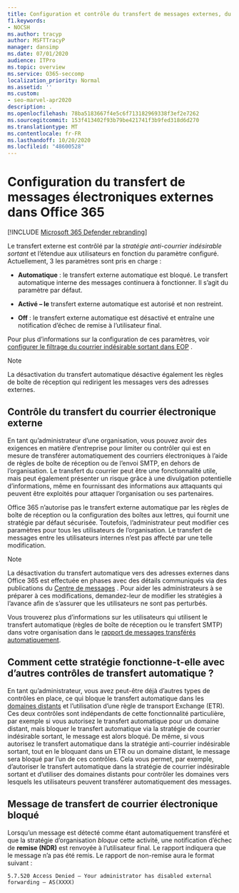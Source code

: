 ```yaml
---
title: Configuration et contrôle du transfert de messages externes, du transfert automatique, de l’accès 5.7.520 refusé, de la désactivation du transfert externe, votre administrateur a désactivé le transfert externe, stratégie anti-courrier indésirable sortant
f1.keywords:
- NOCSH
ms.author: tracyp
author: MSFTTracyP
manager: dansimp
ms.date: 07/01/2020
audience: ITPro
ms.topic: overview
ms.service: O365-seccomp
localization_priority: Normal
ms.assetid: ''
ms.custom:
- seo-marvel-apr2020
description: .
ms.openlocfilehash: 78ba5183667f4e5c6f713182969338f3ef2e7262
ms.sourcegitcommit: 153f413402f93b79be421741f3b9fed318d6d270
ms.translationtype: MT
ms.contentlocale: fr-FR
ms.lasthandoff: 10/20/2020
ms.locfileid: "48600528"
---
```

# <a name="configuring-external-email-forwarding-in-office-365"></a>Configuration du transfert de messages électroniques externes dans Office 365

[!INCLUDE [Microsoft 365 Defender rebranding](../includes/microsoft-defender-for-office.md)]


Le transfert externe est contrôlé par la *stratégie anti-courrier indésirable sortant* et l’étendue aux utilisateurs en fonction du paramètre configuré. Actuellement, 3 les paramètres sont pris en charge :

- **Automatique** : le transfert externe automatique est bloqué. Le transfert automatique interne des messages continuera à fonctionner. Il s’agit du paramètre par défaut.

- **Activé – le** transfert externe automatique est autorisé et non restreint.

- **Off** : le transfert externe automatique est désactivé et entraîne une notification d’échec de remise à l’utilisateur final.

Pour plus d’informations sur la configuration de ces paramètres, voir [configurer le filtrage du courrier indésirable sortant dans EOP](https://docs.microsoft.com/microsoft-365/security/office-365-security/configure-the-outbound-spam-policy?view=o365-worldwide&preserve-view=true) .

> [!NOTE]
> La désactivation du transfert automatique désactive également les règles de boîte de réception qui redirigent les messages vers des adresses externes.

## <a name="controlling-external-email-forwarding"></a>Contrôle du transfert du courrier électronique externe

En tant qu’administrateur d’une organisation, vous pouvez avoir des exigences en matière d’entreprise pour limiter ou contrôler qui est en mesure de transférer automatiquement des courriers électroniques à l’aide de règles de boîte de réception ou de l’envoi SMTP, en dehors de l’organisation. Le transfert du courrier peut être une fonctionnalité utile, mais peut également présenter un risque grâce à une divulgation potentielle d’informations, même en fournissant des informations aux attaquants qui peuvent être exploités pour attaquer l’organisation ou ses partenaires.

Office 365 n’autorise pas le transfert externe automatique par les règles de boîte de réception ou la configuration des boîtes aux lettres, qui fournit une stratégie par défaut sécurisée. Toutefois, l’administrateur peut modifier ces paramètres pour tous les utilisateurs de l’organisation. Le transfert de messages entre les utilisateurs internes n’est pas affecté par une telle modification.

> [!NOTE]
> La désactivation du transfert automatique vers des adresses externes dans Office 365 est effectuée en phases avec des détails communiqués via des publications du [Centre de messages](https://admin.microsoft.com/Adminportal/Home?source=applauncher&ref=/MessageCenter) . Pour aider les administrateurs à se préparer à ces modifications, demandez-leur de modifier les stratégies à l’avance afin de s’assurer que les utilisateurs ne sont pas perturbés.

Vous trouverez plus d’informations sur les utilisateurs qui utilisent le transfert automatique (règles de boîte de réception ou le transfert SMTP) dans votre organisation dans le [rapport de messages transférés automatiquement](https://docs.microsoft.com/microsoft-365/security/office-365-security/mfi-auto-forwarded-messages-report?view=o365-worldwide&preserve-view=true).

## <a name="how-does-this-policy-work-with-other-automatic-forwarding-controls"></a>Comment cette stratégie fonctionne-t-elle avec d’autres contrôles de transfert automatique ?

En tant qu’administrateur, vous avez peut-être déjà d’autres types de contrôles en place, ce qui bloque le transfert automatique dans les [domaines distants](https://docs.microsoft.com/exchange/mail-flow-best-practices/remote-domains/remote-domains) et l’utilisation d’une règle de transport Exchange (ETR). Ces deux contrôles sont indépendants de cette fonctionnalité particulière, par exemple si vous autorisez le transfert automatique pour un domaine distant, mais bloquer le transfert automatique via la stratégie de courrier indésirable sortant, le message est alors bloqué. De même, si vous autorisez le transfert automatique dans la stratégie anti-courrier indésirable sortant, tout en le bloquant dans un ETR ou un domaine distant, le message sera bloqué par l’un de ces contrôles. Cela vous permet, par exemple, d’autoriser le transfert automatique dans la stratégie de courrier indésirable sortant et d’utiliser des domaines distants pour contrôler les domaines vers lesquels les utilisateurs peuvent transférer automatiquement des messages.


## <a name="the-blocked-email-forwarding-message"></a>Message de transfert de courrier électronique bloqué

Lorsqu’un message est détecté comme étant automatiquement transféré et que la stratégie d’organisation *bloque* cette activité, une notification d’échec de **remise (NDR)** est renvoyée à l’utilisateur final. Le rapport indiquera que le message n’a pas été remis. Le rapport de non-remise aura le format suivant : 

`5.7.520 Access Denied – Your administrator has disabled external forwarding – AS(XXXX)`
